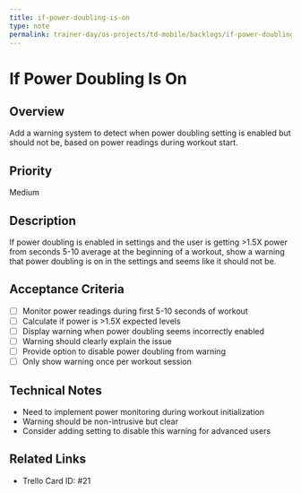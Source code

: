 ```yaml
---
title: if-power-doubling-is-on
type: note
permalink: trainer-day/os-projects/td-mobile/backlogs/if-power-doubling-is-on
---
```


# If Power Doubling Is On

## Overview
Add a warning system to detect when power doubling setting is enabled but should not be, based on power readings during workout start.

## Priority
Medium

## Description
If power doubling is enabled in settings and the user is getting >1.5X power from seconds 5-10 average at the beginning of a workout, show a warning that power doubling is on in the settings and seems like it should not be.

## Acceptance Criteria
- [ ] Monitor power readings during first 5-10 seconds of workout
- [ ] Calculate if power is >1.5X expected levels
- [ ] Display warning when power doubling seems incorrectly enabled
- [ ] Warning should clearly explain the issue
- [ ] Provide option to disable power doubling from warning
- [ ] Only show warning once per workout session

## Technical Notes
- Need to implement power monitoring during workout initialization
- Warning should be non-intrusive but clear
- Consider adding setting to disable this warning for advanced users

## Related Links
- Trello Card ID: #21
